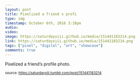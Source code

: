 ```yaml
---
layout: post
title: Pixelized a friend s profi
type: img
timestamp: October 6th, 2016 3:18pm
audio: 
video: 
image: https://saturdayxiii.github.io/media/151441183214.png
link: https://saturdayxiii.github.io/media/151441183214.png
tags: ["pixel", "digital", "art", "showcase"]
comments: true
---
```


Pixelized a friend’s profile photo.
 
  
<small>source: https://saturdayxiii.tumblr.com/post/151441183214</small>